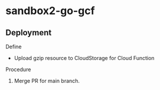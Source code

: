 # sandbox2-go-gcf

## Deployment

Define

- Upload gzip resource to CloudStorage for Cloud Function

Procedure

1. Merge PR for main branch.
